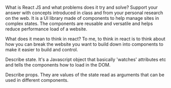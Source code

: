  What is React JS and what problems does it try and solve? Support your answer with concepts introduced in class and from your personal research on the web.
    It is a UI library made of components to help manage sites in complex states. The components are reusable and versatile and helps reduce
    performance load of a website.



 What does it mean to think in react?
    To me, to think in react is to think about how you can break the website you want to build down into components to make it easier
    to build and control.


 Describe state.
    It's a Javascript object that basically 'watches' attributes etc and tells the components how to load in the DOM.


 Describe props.
    They are values of the state read as arguments that can be used in different components.